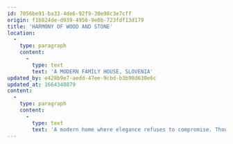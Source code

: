 ```yaml
---
id: 7056be91-ba33-4de6-92f9-30e98c3e7cff
origin: f1b824de-d939-4956-9e0b-723fdf13d179
title: 'HARMONY OF WOOD AND STONE'
location:
  -
    type: paragraph
    content:
      -
        type: text
        text: 'A MODERN FAMILY HOUSE, SLOVENIA'
updated_by: e428b9e7-aedd-47ee-9cbd-b3b98d630e6c
updated_at: 1664348879
content:
  -
    type: paragraph
    content:
      -
        type: text
        text: 'A modern home where elegance refuses to compromise. Thoughtful details and selected materials, such as stone, wood, and metal, are crucial for its unique character and the accompanying lasting inspiration for its residents.'
---
```


